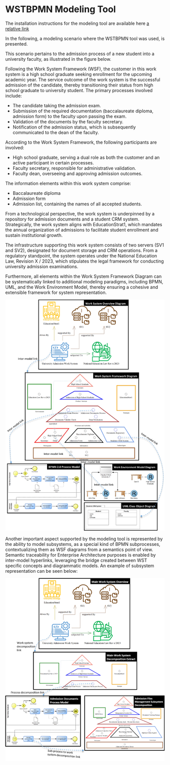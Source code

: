 # WSTBPMN Modeling Tool

The installation instructions for the modeling tool are available here [a relative link](Installation_instructions.md)

In the following, a modeling scenario where the WSTBPMN tool was used, is presented.

This scenario pertains to the admission process of a new student into a university faculty, as illustrated in the figure below.

Following the Work System Framework (WSF), the customer in this work system is a high school graduate seeking enrollment for the upcoming academic year. The service outcome of the work system is the successful admission of the candidate, thereby transitioning their status from high school graduate to university student. The primary processes involved include:
- The candidate taking the admission exam.
- Submission of the required documentation (baccalaureate diploma, admission form) to the faculty upon passing the exam.
- Validation of the documents by the faculty secretary.
- Notification of the admission status, which is subsequently communicated to the dean of the faculty.

According to the Work System Framework, the following participants are involved:
- High school graduate, serving a dual role as both the customer and an active participant in certain processes.
- Faculty secretary, responsible for administrative validation.
- Faculty dean, overseeing and approving admission outcomes.

The information elements within this work system comprise:
- Baccalaureate diploma
- Admission form
- Admission list, containing the names of all accepted students.

From a technological perspective, the work system is underpinned by a repository for admission documents and a student CRM system. Strategically, the work system aligns with EducationStrat1, which mandates the annual organization of admissions to facilitate student enrollment and sustain institutional growth.

The infrastructure supporting this work system consists of two servers (SV1 and SV2), designated for document storage and CRM operations. From a regulatory standpoint, the system operates under the National Education Law, Revision X / 2023, which stipulates the legal framework for conducting university admission examinations.

Furthermore, all elements within the Work System Framework Diagram can be systematically linked to additional modeling paradigms, including BPMN, UML, and the Work Environment Model, thereby ensuring a cohesive and extensible framework for system representation.

![A running example for WSTBPMN modeling tool](Figures/Running_example.png)

Another important aspect supported by the modeling tool is represented by the ability to model subsystems, as a special kind of BPMN subprocesses, contextualizing them as WSF diagrams from a semantics point of view. Semantic traceability for Enterprise Architecture purposes is enabled by inter-model hyperlinks, leveraging the bridge created between WST specific concepts and diagrammatic models.
An example of subsystem representation can be seen below:

![An example for subsystem representation in the WSTBPMN modeling tool](Figures/Subsystem_example.png)
